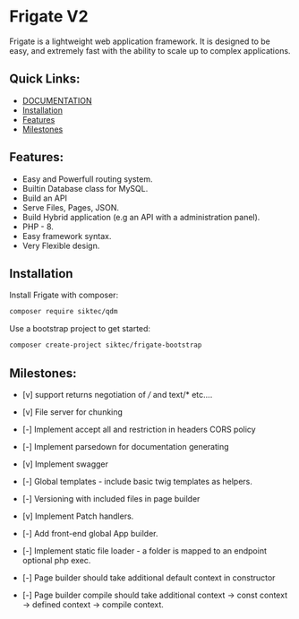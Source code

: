 # Frigate V2

Frigate is a lightweight web application framework. It is designed to be easy, and extremely fast with the ability to scale up to complex applications.

## Quick Links:
- [DOCUMENTATION](https://siktec-lab.github.io/frigate/)
- [Installation](#installation)
- [Features](#features)
- [Milestones](#future-milestones)


## Features:
- Easy and Powerfull routing system.
- Builtin Database class for MySQL.
- Build an API
- Serve Files, Pages, JSON.
- Build Hybrid application (e.g an API with a administration panel).
- PHP - 8.
- Easy framework syntax.
- Very Flexible design.


## Installation

Install Frigate with composer:

```bash
composer require siktec/qdm
```

Use a bootstrap project to get started:

```bash
composer create-project siktec/frigate-bootstrap
```

## Milestones:
- [v] support returns negotiation of */* and text/* etc....

- [v] File server for chunking

- [-] Implement accept all and restriction in headers CORS policy 

- [-] Implement parsedown for documentation generating

- [v] Implement swagger

- [-] Global templates - include basic twig templates as helpers.

- [-] Versioning with included files in page builder

- [v] Implement Patch handlers.

- [-] Add front-end global App builder.

- [-] Implement static file loader - a folder is mapped to an endpoint optional php exec.

- [-] Page builder should take additional default context in constructor

- [-] Page builder compile should take additional context -> const context -> defined context -> compile context.
